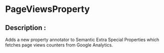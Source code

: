 # PageViewsProperty

## Description : 

Adds a new property annotator to Semantic Extra Special Properties which fetches page views counters from Google Analytics.